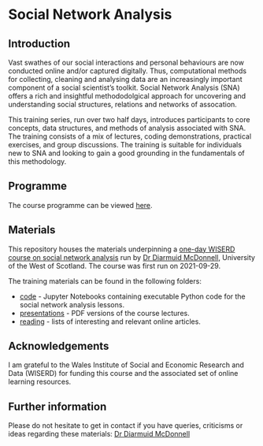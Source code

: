 # Social Network Analysis

## Introduction

Vast swathes of our social interactions and personal behaviours are now conducted online and/or captured digitally. Thus, computational methods for collecting, cleaning and analysing data are an increasingly important component of a social scientist’s toolkit. Social Network Analysis (SNA) offers a rich and insightful methododolgical approach for uncovering and understanding social structures, relations and networks of assocation.

This training series, run over two half days, introduces participants to core concepts, data structures, and methods of analysis associated with SNA. The training consists of a mix of lectures, coding demonstrations, practical exercises, and group discussions. The training is suitable for individuals new to SNA and looking to gain a good grounding in the fundamentals of this methodology. 

## Programme

The course programme can be viewed [here](https://github.com/DiarmuidM/wiserd-social-network-analysis/wiserd-social-network-analysis.pdf).

## Materials

This repository houses the materials underpinning a [one-day WISERD course on social network analysis](https://wiserd.ac.uk/events/wiserd-tcb-social-network-analysis) run by [Dr Diarmuid McDonnell](https://www.uws.ac.uk/staff-directory/diarmuid-mcdonnell/), University of the West of Scotland. The course was first run on 2021-09-29.

The training materials can be found in the following folders:
* [code](./code) - Jupyter Notebooks containing executable Python code for the social network analysis lessons.
* [presentations](./presentations) - PDF versions of the course lectures.
* [reading](./reading) - lists of interesting and relevant online articles.

## Acknowledgements

I am grateful to the Wales Institute of Social and Economic Research and Data (WISERD) for funding this course and the associated set of online learning resources.

## Further information

Please do not hesitate to get in contact if you have queries, criticisms or ideas regarding these materials: [Dr Diarmuid McDonnell](mailto:diarmuid.mcdonnell@uws.ac.uk)
